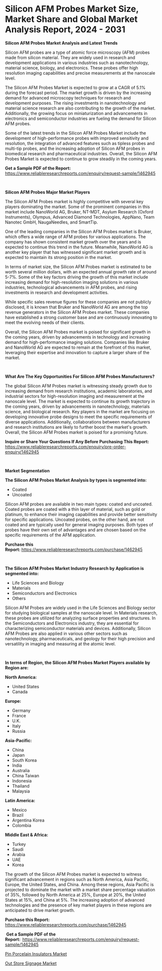 <p><h1>Silicon AFM Probes Market Size, Market Share and Global Market Analysis Report, 2024 - 2031</h1></p><p><strong>Silicon AFM Probes Market Analysis and Latest Trends</strong></p>
<p><p>Silicon AFM probes are a type of atomic force microscopy (AFM) probes made from silicon material. They are widely used in research and development applications in various industries such as nanotechnology, material science, biology, and electronics. These probes offer high resolution imaging capabilities and precise measurements at the nanoscale level.</p><p>The Silicon AFM Probes Market is expected to grow at a CAGR of 5.1% during the forecast period. The market growth is driven by the increasing demand for advanced microscopy techniques for research and development purposes. The rising investments in nanotechnology and material science research are also contributing to the growth of the market. Additionally, the growing focus on miniaturization and advancements in electronics and semiconductor industries are fueling the demand for Silicon AFM probes.</p><p>Some of the latest trends in the Silicon AFM Probes Market include the development of high-performance probes with improved sensitivity and resolution, the integration of advanced features such as tipless probes and multi-tip probes, and the increasing adoption of Silicon AFM probes in biomedical research and pharmaceutical industries. Overall, the Silicon AFM Probes Market is expected to continue to grow steadily in the coming years.</p></p>
<p><strong>Get a Sample PDF of the Report:&nbsp;</strong> <a href="https://www.reliableresearchreports.com/enquiry/request-sample/1462945">https://www.reliableresearchreports.com/enquiry/request-sample/1462945</a></p>
<p>&nbsp;</p>
<p><strong>Silicon AFM Probes Major Market Players</strong></p>
<p><p>The Silicon AFM Probes market is highly competitive with several key players dominating the market. Some of the prominent companies in this market include NanoWorld AG, Bruker, NT-MDT, Asylum Research (Oxford Instruments), Olympus, Advanced Diamond Technologies, AppNano, Team Nanotec GmbH, NaugaNeedles, and SmartTip.</p><p>One of the leading companies in the Silicon AFM Probes market is Bruker, which offers a wide range of AFM probes for various applications. The company has shown consistent market growth over the years and is expected to continue this trend in the future. Meanwhile, NanoWorld AG is another key player that has witnessed significant market growth and is expected to maintain its strong position in the market.</p><p>In terms of market size, the Silicon AFM Probes market is estimated to be worth several million dollars, with an expected annual growth rate of around 5-7%. Some of the key factors driving the growth of this market include increasing demand for high-resolution imaging solutions in various industries, technological advancements in AFM probes, and rising investments in research and development activities.</p><p>While specific sales revenue figures for these companies are not publicly disclosed, it is known that Bruker and NanoWorld AG are among the top revenue generators in the Silicon AFM Probes market. These companies have established a strong customer base and are continuously innovating to meet the evolving needs of their clients.</p><p>Overall, the Silicon AFM Probes market is poised for significant growth in the coming years, driven by advancements in technology and increasing demand for high-performance imaging solutions. Companies like Bruker and NanoWorld AG are expected to remain at the forefront of this market, leveraging their expertise and innovation to capture a larger share of the market.</p></p>
<p>&nbsp;</p>
<p><strong>What Are The Key Opportunities For Silicon AFM Probes Manufacturers?</strong></p>
<p><p>The global Silicon AFM Probes market is witnessing steady growth due to increasing demand from research institutions, academic laboratories, and industrial sectors for high-resolution imaging and measurement at the nanoscale level. The market is expected to continue its growth trajectory in the coming years, driven by advancements in nanotechnology, materials science, and biological research. Key players in the market are focusing on developing innovative probe designs to meet the specific requirements of diverse applications. Additionally, collaborations between manufacturers and research institutions are likely to further boost the market's growth. Overall, the Silicon AFM Probes market is poised for a promising future.</p></p>
<p><strong>Inquire or Share Your Questions If Any Before Purchasing This Report:</strong> <a href="https://www.reliableresearchreports.com/enquiry/pre-order-enquiry/1462945">https://www.reliableresearchreports.com/enquiry/pre-order-enquiry/1462945</a></p>
<p>&nbsp;</p>
<p><strong>Market Segmentation</strong></p>
<p><strong>The Silicon AFM Probes Market Analysis by types is segmented into:</strong></p>
<p><ul><li>Coated</li><li>Uncoated</li></ul></p>
<p><p>Silicon AFM probes are available in two main types: coated and uncoated. Coated probes are coated with a thin layer of material, such as gold or platinum, to enhance their imaging capabilities and provide better sensitivity for specific applications. Uncoated probes, on the other hand, are not coated and are typically used for general imaging purposes. Both types of probes have their own set of advantages and are chosen based on the specific requirements of the AFM application.</p></p>
<p><strong>Purchase this Report:&nbsp;</strong><a href="https://www.reliableresearchreports.com/purchase/1462945">https://www.reliableresearchreports.com/purchase/1462945</a></p>
<p>&nbsp;</p>
<p><strong>The Silicon AFM Probes Market Industry Research by Application is segmented into:</strong></p>
<p><ul><li>Life Sciences and Biology</li><li>Materials</li><li>Semiconductors and Electronics</li><li>Others</li></ul></p>
<p><p>Silicon AFM Probes are widely used in the Life Sciences and Biology sector for studying biological samples at the nanoscale level. In Materials research, these probes are utilized for analyzing surface properties and structures. In the Semiconductors and Electronics industry, they are essential for characterizing semiconductor materials and devices. Additionally, Silicon AFM Probes are also applied in various other sectors such as nanotechnology, pharmaceuticals, and geology for their high precision and versatility in imaging and measuring at the atomic level.</p></p>
<p>&nbsp;</p>
<p><strong>In terms of Region, the Silicon AFM Probes Market Players available by Region are:</strong></p>
<p>
    <p> <strong> North America: </strong>
        <ul>
            <li>United States</li>
            <li>Canada</li>
        </ul>
        </p> 
    <p> <strong> Europe: </strong>
        <ul>
            <li>Germany</li>
            <li>France</li>
            <li>U.K.</li>
            <li>Italy</li>
            <li>Russia</li>
        </ul>
        </p> 
    <p> <strong> Asia-Pacific: </strong>
        <ul>
            <li>China</li>
            <li>Japan</li>
            <li>South Korea</li>
            <li>India</li>
            <li>Australia</li>
            <li>China Taiwan</li>
            <li>Indonesia</li>
            <li>Thailand</li>
            <li>Malaysia</li>
        </ul>
        </p> 
    <p> <strong> Latin America: </strong>
        <ul>
            <li>Mexico</li>
            <li>Brazil</li>
            <li>Argentina Korea</li>
            <li>Colombia</li>
        </ul>
        </p> 
    <p> <strong> Middle East & Africa: </strong>
        <ul>
            <li>Turkey</li>
            <li>Saudi</li>
            <li>Arabia</li>
            <li>UAE</li>
            <li>Korea</li>
        </ul>
    </p>
    </p>
<p><p>The growth of the Silicon AFM Probes market is expected to witness significant advancement in regions such as North America, Asia Pacific, Europe, the United States, and China. Among these regions, Asia Pacific is projected to dominate the market with a market share percentage valuation of 35%, followed by North America at 25%, Europe at 20%, the United States at 15%, and China at 5%. The increasing adoption of advanced technologies and the presence of key market players in these regions are anticipated to drive market growth.</p></p>
<p><strong>Purchase this Report: </strong><a href="https://www.reliableresearchreports.com/purchase/1462945">https://www.reliableresearchreports.com/purchase/1462945</a></p>
<p>&nbsp;<strong>Get a Sample PDF of the Report:&nbsp;&nbsp;</strong><a href="https://www.reliableresearchreports.com/enquiry/request-sample/1462945">https://www.reliableresearchreports.com/enquiry/request-sample/1462945</a></p>
<p><strong></strong></p>
<p><p><a href="https://github.com/pgtimber/Market-Research-Report-List-2/blob/main/pin-porcelain-insulators-market.md">Pin Porcelain Insulators Market</a></p><p><a href="https://github.com/lataunyatinikmelvin59ilbd0dv/Market-Research-Report-List-1/blob/main/out-store-signage-market.md">Out Store Signage Market</a></p></p>
